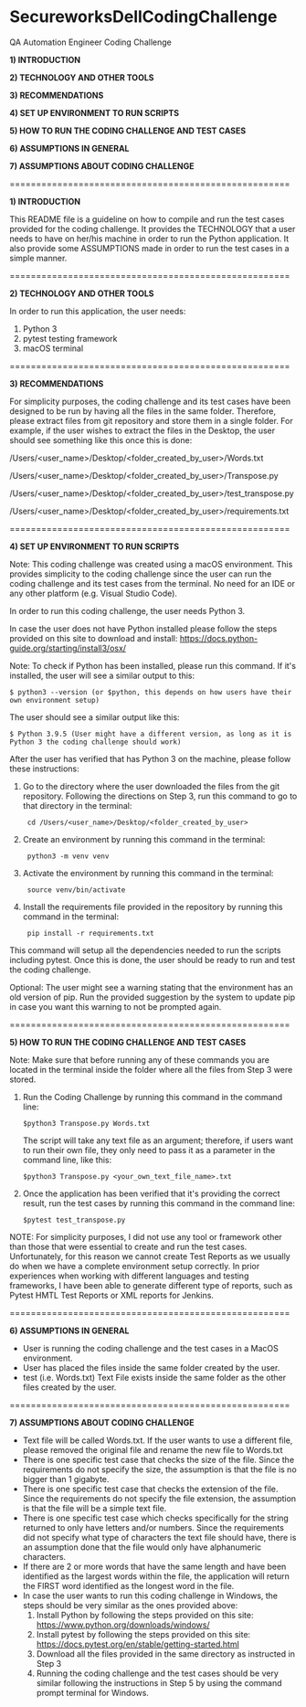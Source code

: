 # SecureworksDellCodingChallenge
QA Automation Engineer Coding Challenge

**1) INTRODUCTION**

**2) TECHNOLOGY AND OTHER TOOLS**

**3) RECOMMENDATIONS**

**4) SET UP ENVIRONMENT TO RUN SCRIPTS**

**5) HOW TO RUN THE CODING CHALLENGE AND TEST CASES**

**6) ASSUMPTIONS IN GENERAL**

**7) ASSUMPTIONS ABOUT CODING CHALLENGE**

=====================================================

**1) INTRODUCTION**

This README file is a guideline on how to compile and run the test cases provided for the coding challenge. 
It provides the TECHNOLOGY that a user needs to have on her/his machine in order to run the Python application.
It also provide some ASSUMPTIONS made in order to run the test cases in a simple manner.

=====================================================

**2) TECHNOLOGY AND OTHER TOOLS**

In order to run this application, the user needs:
1) Python 3
2) pytest testing framework
3) macOS terminal 

=====================================================

**3) RECOMMENDATIONS**

For simplicity purposes, the coding challenge and its test cases have been designed to be run by having all the files in the same folder. Therefore, please extract files from git repository and store them in a single folder.
For example, if the user wishes to extract the files in the Desktop, the user should see something like this once this is done:

/Users/<user_name>/Desktop/<folder_created_by_user>/Words.txt
	
/Users/<user_name>/Desktop/<folder_created_by_user>/Transpose.py
	
/Users/<user_name>/Desktop/<folder_created_by_user>/test_transpose.py

/Users/<user_name>/Desktop/<folder_created_by_user>/requirements.txt

=====================================================

**4) SET UP ENVIRONMENT TO RUN SCRIPTS**

Note: This coding challenge was created using a macOS environment. This provides simplicity to the coding challenge since the user can run the coding challenge and its test cases from the terminal. No need for an IDE or any other platform (e.g. Visual Studio Code). 

In order to run this coding challenge, the user needs Python 3.

In case the user does not have Python installed please follow the steps provided on this site to download and install: 
https://docs.python-guide.org/starting/install3/osx/

Note: To check if Python has been installed, please run this command.
If  it's installed, the user will see a similar output to this:

	$ python3 --version (or $python, this depends on how users have their own environment setup)
	
The user should see a similar output like this:
	
	$ Python 3.9.5 (User might have a different version, as long as it is Python 3 the coding challenge should work) 
	
After the user has verified that has Python 3 on the machine, please follow these instructions:

1) Go to the directory where the user downloaded the files from the git repository. Following the directions on Step 3, run this command to go to that directory in the terminal:

		cd /Users/<user_name>/Desktop/<folder_created_by_user>
		
1) Create an environment by running this command in the terminal:

		python3 -m venv venv

2) Activate the environment by running this command in the terminal:

		source venv/bin/activate

3) Install the requirements file provided in the repository by running this command in the terminal:

		pip install -r requirements.txt

This command will setup all the dependencies needed to run the scripts including pytest. Once this is done, the user should be ready to run and test the coding challenge.

Optional: The user might see a warning stating that the environment has an old version of pip. Run the provided suggestion by the system to update pip in case you want this warning to not be prompted again.
	
=====================================================

**5) HOW TO RUN THE CODING CHALLENGE AND TEST CASES**

Note: Make sure that before running any of these commands you are located in the terminal inside the folder where all the files from Step 3 were stored.

1. Run the Coding Challenge by running this command in the command line:
	
	``$python3 Transpose.py Words.txt``
	
	The script will take any text file as an argument; therefore, if users want to run their own file, they only need to pass it as a parameter in the command line, like this:
	
	``$python3 Transpose.py <your_own_text_file_name>.txt``
	
2. Once the application has been verified that it's providing the correct result, run the test cases by running this command in the command line:
	
	``$pytest test_transpose.py``
	
NOTE: For simplicity purposes, I did not use any tool or framework other than those that were essential to create and run the test cases. Unfortunately, for this reason we cannot create Test Reports as we usually do when we have a complete environment setup correctly. In prior experiences when working with different languages and testing frameworks, I have been able to generate different type of reports, such as Pytest HMTL Test Reports or XML reports for Jenkins. 

=====================================================
	
**6) ASSUMPTIONS IN GENERAL**

* User is running the coding challenge and the test cases in a MacOS environment.
* User has placed the files inside the same folder created by the user.
* test (i.e. Words.txt) Text File exists inside the same folder as the other files created by the user.

=====================================================

**7) ASSUMPTIONS ABOUT CODING CHALLENGE**

* Text file will be called Words.txt. If the user wants to use a different file, please removed the original file and rename the new file to Words.txt
* There is one specific test case that checks the size of the file. Since the requirements do not specify the size, the assumption is that the file is no bigger than 1 gigabyte.
* There is one specific test case that checks the extension of the file. Since the requirements do not specify the file extension, the assumption is that the file will be a simple text file.
* There is one specific test case which checks specifically for the string returned to only have letters and/or numbers. Since the requirements did not specify what type of characters the text file should have, there is an assumption done that the file would only have alphanumeric characters.
* If there are 2 or more words that have the same length and have been identified as the largest words within the file, the application will return the FIRST word identified as the longest word in the file. 
* In case the user wants to run this coding challenge in Windows, the steps should be very similar as the ones provided above:
  1) Install Python by following the steps provided on this site: https://www.python.org/downloads/windows/
  2) Install pytest by following the steps provided on this site: https://docs.pytest.org/en/stable/getting-started.html
  3) Download all the files provided in the same directory as instructed in Step 3
  4) Running the coding challenge and the test cases should be very similar following the instructions in Step 5 by using the command prompt terminal for Windows.
	

